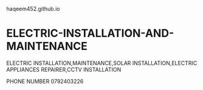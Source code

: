 haqeem452.github.io
# ELECTRIC-INSTALLATION-AND-MAINTENANCE
ELECTRIC INSTALLATION,MAINTENANCE,SOLAR INSTALLATION,ELECTRIC APPLIANCES REPAIRER,CCTV INSTALLATION





PHONE NUMBER 0792403226
